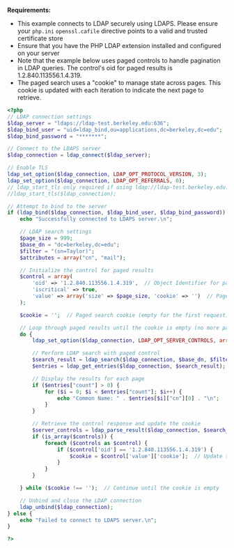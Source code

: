 **Requirements:**

- This example connects to LDAP securely using LDAPS.  Please ensure your `php.ini` `openssl.cafile` directive points to a valid and trusted certificate store
- Ensure that you have the PHP LDAP extension installed and configured on your server
- Note that the example below uses paged controls to handle pagination in LDAP queries. The control's oid for paged results is 1.2.840.113556.1.4.319.
- The paged search uses a "cookie" to manage state across pages. This cookie is updated with each iteration to indicate the next page to retrieve.

```php
<?php
// LDAP connection settings
$ldap_server = "ldaps://ldap-test.berkeley.edu:636";
$ldap_bind_user = "uid=ldap_bind,ou=applications,dc=berkeley,dc=edu";
$ldap_bind_password = "*******";

// Connect to the LDAPS server
$ldap_connection = ldap_connect($ldap_server);

// Enable TLS
ldap_set_option($ldap_connection, LDAP_OPT_PROTOCOL_VERSION, 3);
ldap_set_option($ldap_connection, LDAP_OPT_REFERRALS, 0);
// ldap_start_tls only required if using ldap://ldap-test.berkeley.edu:389
//ldap_start_tls($ldap_connection);

// Attempt to bind to the server
if (ldap_bind($ldap_connection, $ldap_bind_user, $ldap_bind_password)) {
    echo "Successfully connected to LDAPS server.\n";

    // LDAP search settings
    $page_size = 999; 
    $base_dn = "dc=berkeley,dc=edu";
    $filter = "(sn=Taylor)";
    $attributes = array("cn", "mail");

    // Initialize the control for paged results
    $control = array(
        'oid' => '1.2.840.113556.1.4.319',  // Object Identifier for paged results
        'iscritical' => true,
        'value' => array('size' => $page_size, 'cookie' => '')  // Page size and cookie
    );

    $cookie = '';  // Paged search cookie (empty for the first request)

    // Loop through paged results until the cookie is empty (no more pages)
    do {
        ldap_set_option($ldap_connection, LDAP_OPT_SERVER_CONTROLS, array($control));

        // Perform LDAP search with paged control
        $search_result = ldap_search($ldap_connection, $base_dn, $filter, $attributes);
        $entries = ldap_get_entries($ldap_connection, $search_result);

        // Display the results for each page
        if ($entries["count"] > 0) {
            for ($i = 0; $i < $entries["count"]; $i++) {
                echo "Common Name: " . $entries[$i]["cn"][0] . "\n";
            }
        }

        // Retrieve the control response and update the cookie
        $server_controls = ldap_parse_result($ldap_connection, $search_result, $errcode, $errmsg, $matcheddn, $referrals, $controls);
        if (is_array($controls)) {
            foreach ($controls as $control) {
                if ($control['oid'] == '1.2.840.113556.1.4.319') {
                    $cookie = $control['value']['cookie'];  // Update the cookie for the next page
                }
            }
        }

    } while ($cookie !== '');  // Continue until the cookie is empty

    // Unbind and close the LDAP connection
    ldap_unbind($ldap_connection);
} else {
    echo "Failed to connect to LDAPS server.\n";
}

?>
```